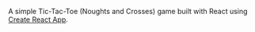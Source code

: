 A simple Tic-Tac-Toe (Noughts and Crosses) game built with React using [Create React App](https://github.com/facebook/create-react-app).
